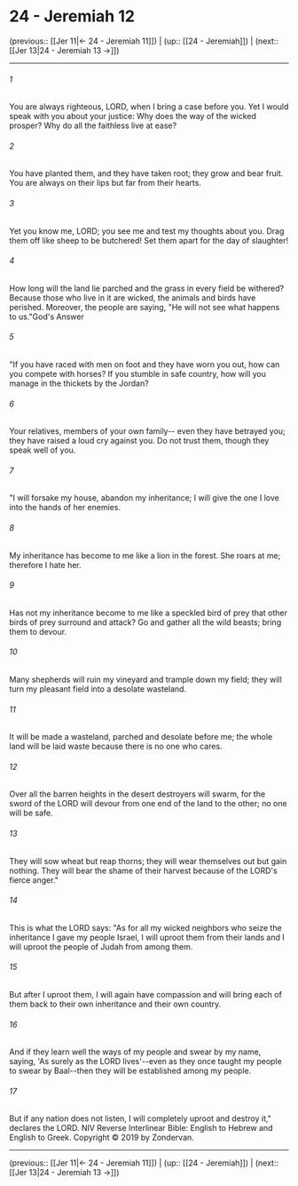 # 24 - Jeremiah 12

(previous:: [[Jer 11|← 24 - Jeremiah 11]]) | (up:: [[24 - Jeremiah]]) | (next:: [[Jer 13|24 - Jeremiah 13 →]])

***


###### 1 
You are always righteous, LORD, when I bring a case before you. Yet I would speak with you about your justice: Why does the way of the wicked prosper? Why do all the faithless live at ease? 

###### 2 
You have planted them, and they have taken root; they grow and bear fruit. You are always on their lips but far from their hearts. 

###### 3 
Yet you know me, LORD; you see me and test my thoughts about you. Drag them off like sheep to be butchered! Set them apart for the day of slaughter! 

###### 4 
How long will the land lie parched and the grass in every field be withered? Because those who live in it are wicked, the animals and birds have perished. Moreover, the people are saying, "He will not see what happens to us."God's Answer 

###### 5 
"If you have raced with men on foot and they have worn you out, how can you compete with horses? If you stumble in safe country, how will you manage in the thickets by the Jordan? 

###### 6 
Your relatives, members of your own family-- even they have betrayed you; they have raised a loud cry against you. Do not trust them, though they speak well of you. 

###### 7 
"I will forsake my house, abandon my inheritance; I will give the one I love into the hands of her enemies. 

###### 8 
My inheritance has become to me like a lion in the forest. She roars at me; therefore I hate her. 

###### 9 
Has not my inheritance become to me like a speckled bird of prey that other birds of prey surround and attack? Go and gather all the wild beasts; bring them to devour. 

###### 10 
Many shepherds will ruin my vineyard and trample down my field; they will turn my pleasant field into a desolate wasteland. 

###### 11 
It will be made a wasteland, parched and desolate before me; the whole land will be laid waste because there is no one who cares. 

###### 12 
Over all the barren heights in the desert destroyers will swarm, for the sword of the LORD will devour from one end of the land to the other; no one will be safe. 

###### 13 
They will sow wheat but reap thorns; they will wear themselves out but gain nothing. They will bear the shame of their harvest because of the LORD's fierce anger." 

###### 14 
This is what the LORD says: "As for all my wicked neighbors who seize the inheritance I gave my people Israel, I will uproot them from their lands and I will uproot the people of Judah from among them. 

###### 15 
But after I uproot them, I will again have compassion and will bring each of them back to their own inheritance and their own country. 

###### 16 
And if they learn well the ways of my people and swear by my name, saying, 'As surely as the LORD lives'--even as they once taught my people to swear by Baal--then they will be established among my people. 

###### 17 
But if any nation does not listen, I will completely uproot and destroy it," declares the LORD. NIV Reverse Interlinear Bible: English to Hebrew and English to Greek. Copyright © 2019 by Zondervan.

***

(previous:: [[Jer 11|← 24 - Jeremiah 11]]) | (up:: [[24 - Jeremiah]]) | (next:: [[Jer 13|24 - Jeremiah 13 →]])

